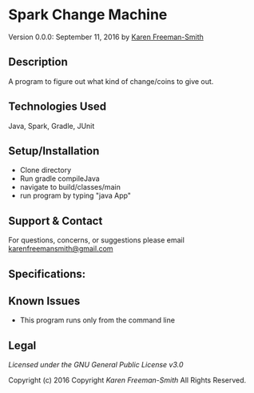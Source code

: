 # Spark Change Machine
Version 0.0.0: September 11, 2016 by [Karen Freeman-Smith](https://github.com/karenfreemansmith)

## Description
A program to figure out what kind of change/coins to give out.

## Technologies Used
Java, Spark, Gradle, JUnit

## Setup/Installation
* Clone directory
* Run gradle compileJava
* navigate to build/classes/main
* run program by typing "java App"

## Support & Contact
For questions, concerns, or suggestions please email karenfreemansmith@gmail.com

## Specifications:

## Known Issues
* This program runs only from the command line

## Legal
*Licensed under the GNU General Public License v3.0*

Copyright (c) 2016 Copyright _Karen Freeman-Smith_ All Rights Reserved.
